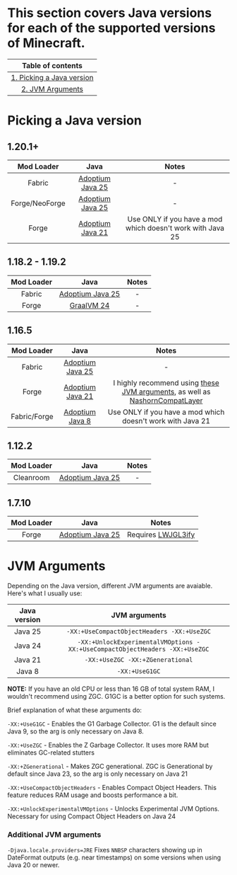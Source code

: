 # This section covers Java versions for each of the supported versions of Minecraft.

| Table of contents |
|:---:|
| [1. Picking a Java version](#picking-a-java-version) |
| [2. JVM Arguments](#jvm-arguments) |

# Picking a Java version

## 1.20.1+
| Mod Loader | Java | Notes |
|:---:|:---:|:---:|
| Fabric | [Adoptium Java 25](https://adoptium.net/temurin/releases/?version=25&package=jre) | - |
| Forge/NeoForge | [Adoptium Java 25](https://adoptium.net/temurin/releases/?version=25&package=jre) | - |
| Forge | [Adoptium Java 21](https://adoptium.net/temurin/releases/?version=21&package=jre) | Use ONLY if you have a mod which doesn't work with Java 25 |

## 1.18.2 - 1.19.2
| Mod Loader | Java | Notes |
|:---:|:---:|:---:|
| Fabric | [Adoptium Java 25](https://adoptium.net/temurin/releases/?version=25&package=jre) | - |
| Forge | [GraalVM 24](https://www.oracle.com/java/technologies/javase/graalvm-jdk24-archive-downloads.html) | - |

## 1.16.5
| Mod Loader | Java | Notes |
|:---:|:---:|:---:|
| Fabric | [Adoptium Java 25](https://adoptium.net/temurin/releases/?version=25&package=jre) | - |
| Forge | [Adoptium Java 21](https://adoptium.net/temurin/releases/?version=21&package=jre) | I highly recommend using [these JVM arguments](https://github.com/embeddedt/ModernFix/wiki/1.16---required-arguments-for-Java-17), as well as [NashornCompatLayer](https://github.com/embeddedt/NashornCompatLayer/releases) |
| Fabric/Forge | [Adoptium Java 8](https://adoptium.net/temurin/releases/?version=8&package=jre) | Use ONLY if you have a mod which doesn't work with Java 21 |

## 1.12.2
| Mod Loader | Java | Notes |
|:---:|:---:|:---:|
| Cleanroom | [Adoptium Java 25](https://adoptium.net/temurin/releases/?version=25&package=jre) | - |

## 1.7.10
| Mod Loader | Java | Notes |
|:---:|:---:|:---:|
| Forge | [Adoptium Java 25](https://adoptium.net/temurin/releases/?version=25&package=jre) | Requires [LWJGL3ify](https://modrinth.com/mod/lwjgl3ify) |

# JVM Arguments

Depending on the Java version, different JVM arguments are avaiable. Here's what I usually use:

| Java version | JVM arguments |
|:---:|:---:|
| Java 25 | `-XX:+UseCompactObjectHeaders -XX:+UseZGC` |
| Java 24 | `-XX:+UnlockExperimentalVMOptions -XX:+UseCompactObjectHeaders -XX:+UseZGC` |
| Java 21 | `-XX:+UseZGC -XX:+ZGenerational` |
| Java 8 | `-XX:+UseG1GC` |

**NOTE:** If you have an old CPU or less than 16 GB of total system RAM, I wouldn't recommend using ZGC. G1GC is a better option for such systems.

Brief explanation of what these arguments do:

`-XX:+UseG1GC` - Enables the G1 Garbage Collector. G1 is the default since Java 9, so the arg is only necessary on Java 8.

`-XX:+UseZGC` - Enables the Z Garbage Collector. It uses more RAM but eliminates GC-related stutters

`-XX:+ZGenerational` - Makes ZGC generational. ZGC is Generational by default since Java 23, so the arg is only necessary on Java 21

`-XX:+UseCompactObjectHeaders` - Enables Compact Object Headers. This feature reduces RAM usage and boosts performance a bit.

`-XX:+UnlockExperimentalVMOptions` - Unlocks Experimental JVM Options. Necessary for using Compact Object Headers on Java 24

### Additional JVM arguments

`-Djava.locale.providers=JRE` Fixes `NNBSP` characters showing up in DateFormat outputs (e.g. near timestamps) on some versions when using Java 20 or newer.
